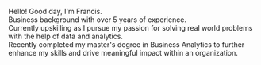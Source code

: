 Hello! Good day, I'm Francis. <br/>
Business background with over 5 years of experience. <br/>
Currently upskilling as I pursue my passion for solving real world problems with the help of data and analytics. <br/>
Recently completed my master's degree in Business Analytics to further enhance my skills and drive meaningful impact within an organization. <br/>




